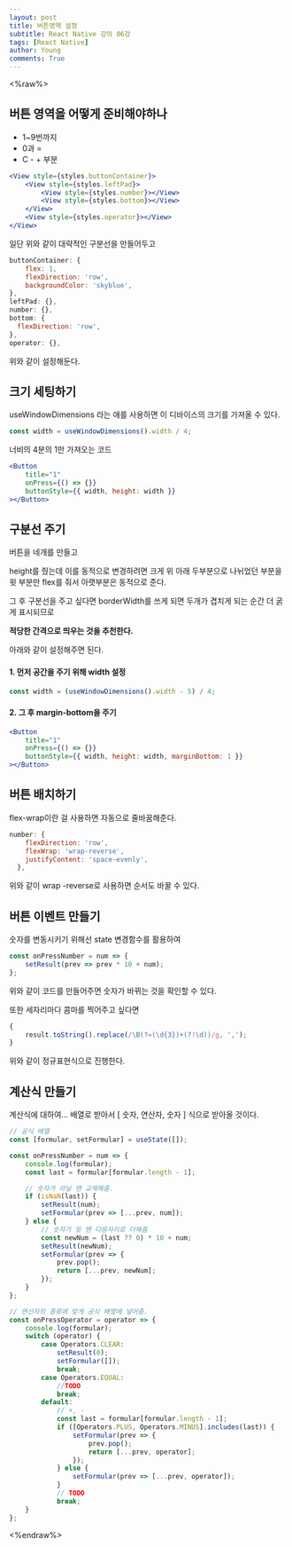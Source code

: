 ```yaml
---
layout: post
title: 버튼영역 설정
subtitle: React Native 강의 06강
tags: [React Native]
author: Young
comments: True
---
```


<%raw%>

## 버튼 영역을 어떻게 준비해야하나

-   1~9번까지
-   0과 =
-   C - + 부분

```jsx
<View style={styles.buttonContainer}>
	<View style={styles.leftPad}>
		<View style={styles.number}></View>
		<View style={styles.bottom}></View>
	</View>
	<View style={styles.operator}></View>
</View>
```

일단 위와 같이 대략적인 구분선을 만들어두고

```jsx
buttonContainer: {
    flex: 1,
    flexDirection: 'row',
    backgroundColor: 'skyblue',
},
leftPad: {},
number: {},
bottom: {
  flexDirection: 'row',
},
operator: {},
```

위와 같이 설정해둔다.

## 크기 세팅하기

useWindowDimensions 라는 애를 사용하면
이 디바이스의 크기를 가져올 수 있다.

```jsx
const width = useWindowDimensions().width / 4;
```

너비의 4분의 1만 가져오는 코드

```jsx
<Button
	title="1"
	onPress={() => {}}
	buttonStyle={{ width, height: width }}
></Button>
```

## 구분선 주기

버튼을 네개를 만들고

height를 줬는데
이를 동적으로 변경하려면
크게 위 아래 두부분으로 나뉘었던 부분을 윗 부분만 flex를 줘서
아랫부분은 동적으로 준다.

그 후 구분선을 주고 싶다면
borderWidth를 쓰게 되면 두개가 겹치게 되는 순간
더 굵게 표시되므로

**적당한 간격으로 띄우는 것을 추천한다.**

아래와 같이 설정해주면 된다.

#### 1. 먼저 공간을 주기 위해 width 설정

```jsx
const width = (useWindowDimensions().width - 5) / 4;
```

#### 2. 그 후 margin-bottom을 주기

```jsx
<Button
	title="1"
	onPress={() => {}}
	buttonStyle={{ width, height: width, marginBottom: 1 }}
></Button>
```

## 버튼 배치하기

flex-wrap이란 걸 사용하면
자동으로 줄바꿈해준다.

```jsx
number: {
    flexDirection: 'row',
    flexWrap: 'wrap-reverse',
    justifyContent: 'space-evenly',
  },
```

위와 같이 wrap -reverse로 사용하면
순서도 바꿀 수 있다.

## 버튼 이벤트 만들기

숫자를 변동시키기 위해선
state 변경함수를 활용하여

```jsx
const onPressNumber = num => {
	setResult(prev => prev * 10 + num);
};
```

위와 같이 코드를 만들어주면 숫자가 바뀌는 것을 확인할 수 있다.

또한
세자리마다 콤마를 찍어주고 싶다면

```jsx
{
	result.toString().replace(/\B(?=(\d{3})+(?!\d))/g, ',');
}
```

위와 같이 정규표현식으로 진행한다.

## 계산식 만들기

계산식에 대하여...
배열로 받아서 [ 숫자, 연산자, 숫자 ] 식으로 받아올 것이다.

```jsx
// 공식 배열
const [formular, setFormular] = useState([]);

const onPressNumber = num => {
	console.log(formular);
	const last = formular[formular.length - 1];

	// 숫자가 아닐 땐 교체해줌.
	if (isNaN(last)) {
		setResult(num);
		setFormular(prev => [...prev, num]);
	} else {
		// 숫자가 일 땐 다음자리로 더해줌
		const newNum = (last ?? 0) * 10 + num;
		setResult(newNum);
		setFormular(prev => {
			prev.pop();
			return [...prev, newNum];
		});
	}
};

// 연산자의 종류에 맞게 공식 배열에 넣어줌.
const onPressOperator = operator => {
	console.log(formular);
	switch (operator) {
		case Operators.CLEAR:
			setResult(0);
			setFormular([]);
			break;
		case Operators.EQUAL:
			//TODO
			break;
		default:
			// +, -
			const last = formular[formular.length - 1];
			if ([Operators.PLUS, Operators.MINUS].includes(last)) {
				setFormular(prev => {
					prev.pop();
					return [...prev, operator];
				});
			} else {
				setFormular(prev => [...prev, operator]);
			}
			// TODO
			break;
	}
};
```

<%endraw%>
